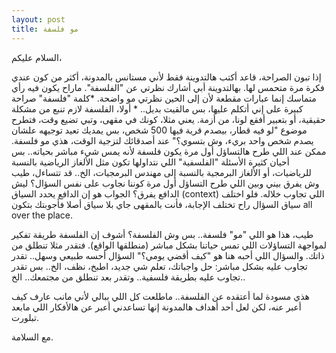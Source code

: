 ```yaml
---
layout: post
title: مو فلسفة
---
```


السلام عليكم،

إذا تبون الصراحة، قاعد أكتب هالتدوينة فقط لأني مستانس بالمدونة، أكثر من كون عندي فكرة مرة متحمس لها.
بهالتدوينة أبي أشارك نظرتي عن "الفلسفة". ماراح يكون فيه رأي متماسك إنما عبارات مقطعة لأن إلى الحين نظرتي مو واضحة.
*كلمة "فلسفة" صراحة كبيرة على إني أتكلم عليها، بس مالقيت بديل.. *
أولا، الفلسفة لازم تنبع من مشكلة حقيقية، أو بتعبير أفقع لونا، من أزمة.
يعني مثلا، كونك في مقهى، وتبي تضيع وقت، فتطرح موضوع "لو فيه قطار، بيصدم قرية فيها 500 شخص، بس يمديك تعيد توجيهه علشان يصدم شخص واحد بريء، وش بتسوي؟" عند أصدقائك لتزجية الوقت، هذي مو فلسفة.
ممكن عند اللي طرح هالتساؤل أول مرة يكون فلسفة لأنه يمس شيء مباشر بحياته.. بس أحيان كثيرة الأسئلة "الفلسفية" اللي نتداولها تكون مثل الألغاز الرياضية بالنسبة للرياضيات، أو الألغاز البرمجية بالنسبة إلى مهندس البرمجيات، الخ..
قد تتساءل، طيب وش يفرق بيني وبين اللي طرح التساؤل أول مرة كوننا نجاوب على نفس السؤال؟ ليش الدافع يفرق؟
الجواب هو إن الدافع يحدد السياق (context) اللي تجاوب خلاله. فلو اختلف سياق السؤال راح تختلف الإجابة، فأنت بالمقهى جاي بلا سياق أصلا فأجوبتك بتكون all over the place.

طيب، هذا هو اللي "مو" فلسفة.. بس وش الفلسفة؟ أشوف إن الفلسفة طريقة تفكير لمواجهة التساؤلات اللي تمس حياتنا بشكل مباشر (منطلقها الواقع). فتقدر مثلا تنطلق من ذاتك. والسؤال اللي أحبه هنا هو "كيف أقضي يومي؟" السؤال أحسه طبيعي وسهل.. تقدر تجاوب عليه بشكل مباشر: حل واجباتك، تعلم شي جديد، اطبخ، نظف، الخ..
بس تقدر تجاوب عليه بطريقة فلسفية.. 
وتقدر بعد تنطلق من مجتمعك.. الخ..

هذي مسودة لما أعتقده عن الفلسفة.. ماطلعت كل اللي ببالي لأني مانب عارف كيف أعبر عنه، لكن لعل أحد أهداف هالمدونة إنها تساعدني أعبر عن هالأفكار اللي مابعد تبلورت.

مع السلامة.